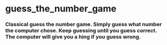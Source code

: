 # guess_the_number_game
<h3> Classical guess the number game. Simply guess what number the computer chose. Keep guessing until you guess correct. The computer will give you a hing if you guess wrong. </h3>
